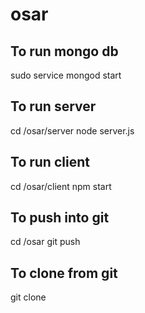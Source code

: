 # osar

To run mongo db
---------
sudo service mongod start

To run server
----------
cd /osar/server
node server.js

To run client
----------
cd /osar/client
npm start

To push into git
-----------
cd /osar
git push

To clone from git
-----------
git clone